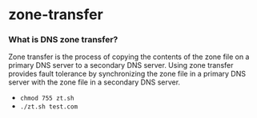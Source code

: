 # zone-transfer

### What is DNS zone transfer?
Zone transfer is the process of copying the contents of the zone file on a primary DNS server to a secondary DNS server. Using zone transfer provides fault tolerance by synchronizing the zone file in a primary DNS server with the zone file in a secondary DNS server.

- `chmod 755 zt.sh`
- `./zt.sh test.com`
